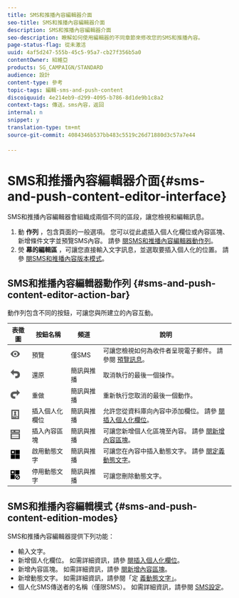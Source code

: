 ```yaml
---
title: SMS和推播內容編輯器介面
seo-title: SMS和推播內容編輯器介面
description: SMS和推播內容編輯器介面
seo-description: 瞭解如何使用編輯器的不同章節來修改您的SMS和推播內容。
page-status-flag: 從未激活
uuid: 4af5d247-555b-45c5-95a7-cb27f356b5a0
contentOwner: 紹維亞
products: SG_CAMPAIGN/STANDARD
audience: 設計
content-type: 參考
topic-tags: 編輯-sms-and-push-content
discoiquuid: 4e214eb9-d299-4095-b786-8d1de9b1c8a2
context-tags: 傳送，sms內容，返回
internal: n
snippet: y
translation-type: tm+mt
source-git-commit: 4084346b537bb483c5519c26d71880d3c57a7e44

---
```



# SMS和推播內容編輯器介面{#sms-and-push-content-editor-interface}

SMS和推播內容編輯器會組織成兩個不同的區段，讓您檢視和編輯訊息。

1. 動 **作列** ，包含頁面的一般選項。 您可以從此處插入個人化欄位或內容區塊、新增條件文字並預覽SMS內容。 請參 [閱SMS和推播內容編輯器動作列](../../channels/using/sms-and-push-content-editor-interface.md#sms-and-push-content-editor-action-bar)。
1. 熒 **幕的編輯區** ，可讓您直接輸入文字訊息，並選取要插入個人化的位置。 請參 [閱SMS和推播內容版本模式](../../channels/using/sms-and-push-content-editor-interface.md#sms-and-push-content-edition-modes)。

## SMS和推播內容編輯器動作列 {#sms-and-push-content-editor-action-bar}

動作列包含不同的按鈕，可讓您與所建立的內容互動。

<table> 
 <thead> 
  <tr> 
   <th> 表徵圖<br /> </th> 
   <th> 按鈕名稱<br /> </th> 
   <th> 頻道<br /> </th> 
   <th> 說明<br /> </th> 
  </tr> 
 </thead> 
 <tbody> 
  <tr> 
   <td> <img height="21px" src="assets/viewon_darkgrey-24px.png" /> <br /> </td> 
   <td> <span class="uicontrol">預覽</span><br /> </td> 
   <td> 僅SMS<br /> </td> 
   <td> 可讓您檢視如何為收件者呈現電子郵件。 請參閱 <a href="../../sending/using/previewing-messages.md">預覽訊息</a>。<br /> </td> 
  </tr> 
  <tr> 
   <td> <img height="21px" src="assets/undo_darkgrey-24px.png" /> <br /> </td> 
   <td> <span class="uicontrol">還原</span><br /> </td> 
   <td> 簡訊與推播<br /> </td> 
   <td> 取消執行的最後一個操作。<br /> </td> 
  </tr> 
  <tr> 
   <td> <img height="21px" src="assets/redo_darkgrey-24px.png" /> <br /> </td> 
   <td> <span class="uicontrol">重做</span><br /> </td> 
   <td> 簡訊與推播<br /> </td> 
   <td> 重新執行您取消的最後一個動作。<br /> </td> 
  </tr> 
  <tr> 
   <td> <img height="21px" src="assets/personalization_field_darkgrey-24px.png" /> <br /> </td> 
   <td> <span class="uicontrol">插入個人化欄位</span><br /> </td> 
   <td> 簡訊與推播<br /> </td> 
   <td> 允許您從資料庫向內容中添加欄位。 請參 <a href="../../designing/using/personalization.md#inserting-a-personalization-field" target="_blank">閱插入個人化欄位</a>。<br /> </td> 
  </tr> 
  <tr> 
   <td> <img height="21px" src="assets/personalization_block_darkgrey-24px.png" /> <br /> </td> 
   <td> <span class="uicontrol">插入內容區塊</span><br /> </td> 
   <td> 簡訊與推播<br /> </td> 
   <td> 可讓您新增個人化區塊至內容。 請參 <a href="../../designing/using/personalization.md#adding-a-content-block" target="_blank">閱新增內容區塊</a>。<br /> </td> 
  </tr> 
  <tr> 
   <td> <img height="21px" src="assets/dynamiccontent_24px.png" /> <br /> </td> 
   <td> <span class="uicontrol">啟用動態文字</span><br /> </td> 
   <td> 簡訊與推播<br /> </td> 
   <td> 可讓您在內容中插入動態文字。 請參 <a href="../../channels/using/defining-dynamic-text.md" target="_blank">閱定義動態文字</a>。<br /> </td> 
  </tr> 
  <tr> 
   <td> <img height="21px" src="assets/dynamiccontentdisable_24px.png" /> <br /> </td> 
   <td> <span class="uicontrol">停用動態文字</span><br /> </td> 
   <td> 簡訊與推播<br /> </td> 
   <td> 可讓您刪除動態文字。<br /> </td> 
  </tr> 
 </tbody> 
</table>

## SMS和推播內容編輯模式 {#sms-and-push-content-edition-modes}

SMS和推播內容編輯器提供下列功能：

* 輸入文字。
* 新增個人化欄位。 如需詳細資訊，請參 [閱插入個人化欄位](../../designing/using/personalization.md#inserting-a-personalization-field)。
* 新增內容區塊。 如需詳細資訊，請參 [閱新增內容區塊](../../designing/using/personalization.md#adding-a-content-block)。
* 新增動態文字。 如需詳細資訊，請參閱「定 [義動態文字」](../../channels/using/defining-dynamic-text.md)。
* 個人化SMS傳送者的名稱（僅限SMS）。 如需詳細資訊，請參閱 [SMS設定](../../administration/using/configuring-sms-channel.md#configuring-sms-properties)。

